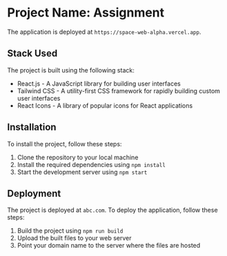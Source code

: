# Project Name: Assignment

The application is deployed at `https://space-web-alpha.vercel.app`.

## Stack Used

The project is built using the following stack:

-   React.js - A JavaScript library for building user interfaces
-   Tailwind CSS - A utility-first CSS framework for rapidly building custom user interfaces
-   React Icons - A library of popular icons for React applications

## Installation

To install the project, follow these steps:

1. Clone the repository to your local machine
2. Install the required dependencies using `npm install`
3. Start the development server using `npm start`

## Deployment

The project is deployed at `abc.com`. To deploy the application, follow these steps:

1. Build the project using `npm run build`
2. Upload the built files to your web server
3. Point your domain name to the server where the files are hosted
